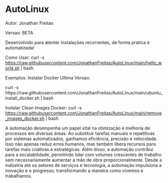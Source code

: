 # AutoLinux

Autor: Jonathan Freitas 

Versao: BETA


Desenvolvido para atenter instalações recorrentes, de forma pratica e automatizada!

Como Usar:
curl -s https://raw.githubusercontent.com/JonathanFreitas/AutoLinux/main/hello_world.sh | bash


Exemplos:
Instalar Docker Ultima Versao:
<p> curl -s https://raw.githubusercontent.com/JonathanFreitas/AutoLinux/main/ubuntu_install_docker.sh | bash </p>

 Instalar Clean Images Docker:
 curl -s https://raw.githubusercontent.com/JonathanFreitas/AutoLinux/main/remove_images_docker.sh | bash
 


A automação desempenha um papel vital na otimização e melhoria de processos em diversas áreas. 
Ao substituir tarefas manuais e repetitivas por sistemas automatizados, ganhamos eficiência, precisão e velocidade. 
Isso não apenas reduz erros humanos, mas também libera recursos para tarefas mais criativas e estratégicas. 
Além disso, a automação contribui para a escalabilidade, permitindo lidar com volumes crescentes de trabalho sem necessariamente 
aumentar a mão de obra proporcionalmente. Desde a indústria até os setores de serviços e tecnologia, a automação impulsiona a 
inovação e o progresso, transformando a maneira como vivemos e trabalhamos.

